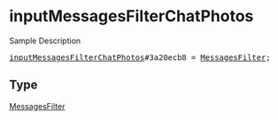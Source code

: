 # inputMessagesFilterChatPhotos

Sample Description

<pre>
<a href="../constructor/inputMessagesFilterChatPhotos.md">inputMessagesFilterChatPhotos</a>#3a20ecb8 = <a href="../type/MessagesFilter.md">MessagesFilter</a>;
</pre>

## Type

<a href="../type/MessagesFilter.md">MessagesFilter</a>
